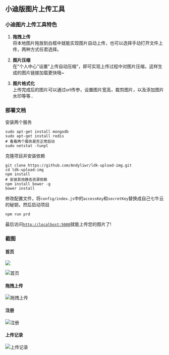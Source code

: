## **小迪版图片上传工具**

### **小迪图片上传工具特色**
1. **拖拽上传**
<br>将本地图片拖放到白框中就能实现图片自动上传，也可以选择手动打开文件上传，两种方式任君选择。

2. **图片压缩**
<br>在"个人中心"设置"上传自动压缩"，即可实现上传过程中对图片压缩，这样生成的图片链接加载更快哦~

3. **图片格式化**
<br>上传完成后的图片可以通过url传参，设置图片宽高，裁剪图片，以及添加图片水印等等..

### **部署文档**
安装两个服务
```
sudo apt-get install mongodb
sudo apt-get install redis
# 看看两个服务是否正常启动
sudo netstat -tunpl
```
克隆项目并安装依赖
```
git clone https://github.com/Andyliwr/ldk-upload-img.git
cd ldk-upload-img
npm install
# 安装其他静态资源依赖
npm install bower -g
bower install
```
修改配置文件，将`config/index.js`中的`accessKey`和`secretKey`替换成自己七牛云的秘钥，然后启动项目
```
npm run prd
```
最后访问[`http://localhost:5000`](http://localhost:5000)就能上传您的图片了!

### **截图**
#### **首页**
<img src="https://fs.andylistudio.com/1521210473840.jpg/default" />

![首页](https://fs.andylistudio.com/1521210473840.jpg/default)
#### **拖拽上传**
![拖拽上传](https://fs.andylistudio.com/1521210471220.jpg/default)
#### **注册**
![注册](https://fs.andylistudio.com/1521210480561.jpg/default)
#### **上传记录**
![上传记录](https://fs.andylistudio.com/1521210477738.jpg/default)




